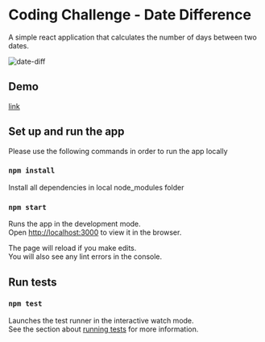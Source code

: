 # Coding Challenge - Date Difference

A simple react application that calculates the number of days between two dates.

![date-diff](https://user-images.githubusercontent.com/4036584/117652611-b9028580-b1d6-11eb-9228-0baefd395d7c.png)

## Demo

[link](https://octoxme.github.io/date)

## Set up and run the app

Please use the following commands in order to run the app locally
### `npm install`

Install all dependencies in local node_modules folder

### `npm start`

Runs the app in the development mode.\
Open [http://localhost:3000](http://localhost:3000) to view it in the browser.

The page will reload if you make edits.\
You will also see any lint errors in the console.

## Run tests

### `npm test`

Launches the test runner in the interactive watch mode.\
See the section about [running tests](https://facebook.github.io/create-react-app/docs/running-tests) for more information.
